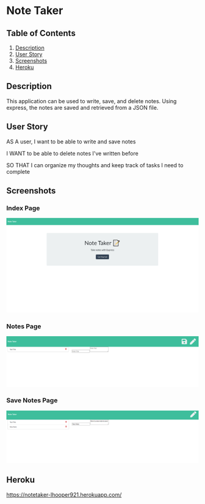 # Note Taker
## Table of Contents
1. [Description](#description)
2. [User Story](#userstory)  
3. [Screenshots](#screenshots)
4. [Heroku](#heroku)    


## Description
This application can be used to write, save, and delete notes. Using express, the notes are saved and retrieved from a JSON file.

## User Story
AS A user, I want to be able to write and save notes

I WANT to be able to delete notes I've written before

SO THAT I can organize my thoughts and keep track of tasks I need to complete
## Screenshots

### Index Page

![Screenshot Main Page](https://github.com/lhooper921/note-taker/blob/master/Screenshots/index.PNG)  

### Notes Page

![Screenshot Notes Page](https://github.com/lhooper921/note-taker/blob/master/Screenshots/notes.PNG)  

### Save Notes Page

![Screenshot Save notes Page](https://github.com/lhooper921/note-taker/blob/master/Screenshots/notes2.PNG)  



## Heroku
https://notetaker-lhooper921.herokuapp.com/

